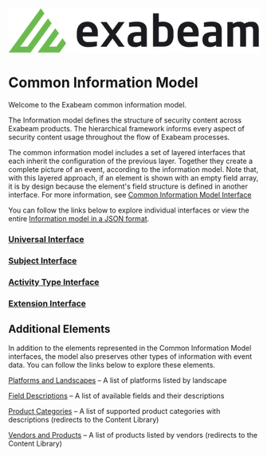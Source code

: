 ![Exabeam](banner.png)

Common Information Model
========================
Welcome to the Exabeam common information model.

The Information model defines the structure of security content across Exabeam products. The hierarchical framework informs every aspect of security content usage throughout the flow of Exabeam processes.

The common information model includes a set of layered interfaces that each inherit the configuration of the previous layer. Together they create a complete picture of an event, according to the information model. Note that, with this layered approach, if an element is shown with an empty field array, it is by design because the element's field structure is defined in another interface. For more information, see [Common Information Model Interface](https://docs.exabeam.com/en/content/all/exabeam-security-content/182296-security-content-in-the-common-information-model-structure.html#UUID-0a6f25e0-a3cf-c844-0ac8-7c9ff7b0e2ee)

You can follow the links below to explore individual interfaces or view the entire [Information model in a JSON format](cim.json).

### [Universal Interface](Universal/Universal_Interface.md)
### [Subject Interface](Subjects/Subject_Interface.md)
### [Activity Type Interface](ActivityTypes/ActivityType_Interface.md)
### [Extension Interface](Extensions/Extension_Interface.md)

## Additional Elements 

In addition to the elements represented in the Common Information Model interfaces, the model also preserves other types of information with event data. You can follow the links below to explore these elements. 

[Platforms and Landscapes]([https://github.com/Exabeam/CIMLibraryDemo/blob/master/Platforms_Landscapes.md](https://github.com/ExabeamLabs/CIMLibrary/blob/main/Platforms_Landscapes.md)) – A list of platforms listed by landscape

[Field Descriptions](Fields_Descriptions.md) – A list of available fields and their descriptions 

[Product Categories](https://github.com/ExabeamLabs/Content-Library-CIM2/blob/master/Exabeam%20Product%20Categories.md) – A list of supported product categories with descriptions (redirects to the Content Library) 

[Vendors and Products](https://github.com/ExabeamLabs/Content-Library-CIM2/blob/master/Exabeam%20Data%20Sources.md) – A list of products listed by vendors (redirects to the Content Library) 
